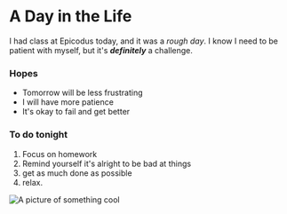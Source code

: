 # A Day in the Life

I had class at Epicodus today, and it was a _rough day_. I know I need to be patient with myself, but it's **_definitely_** a challenge.


### Hopes
* Tomorrow will be less frustrating
* I will have more patience
* It's okay to fail and get better


### To do tonight
1. Focus on homework
2. Remind yourself it's alright to be bad at things
3. get as much done as possible
4. relax.


![A picture of something cool](http://lorempixel.com/400/200/)